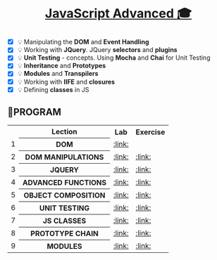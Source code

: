 # <a href=""><p align="center"> JavaScript Advanced :mortar_board: <p></a> 
- [x] :bulb: Manipulating the **DOM** and **Event Handling**
- [x] :bulb: Working with **JQuery**. JQuery **selectors** and **plugins**
- [x] :bulb: **Unit Testing** - concepts. Using **Mocha** and **Chai** for Unit Testing
- [x] :bulb: **Inheritance** and **Prototypes**
- [x] :bulb: **Modules** and **Transpilers**
- [x] :bulb: Working with **IIFE** and **closures**
- [x] :bulb: Defining **classes** in JS

## :rocket:PROGRAM 
<table align="center">
<tr>
  <th></th><th>Lection</th><th>Lab</th><th>Exercise</th>
</tr>
<tr>
  <td>1</td>
  <th>DOM</th>
  <td><a href="" >:link:</a></td>
  <td><a href="" ></a></td>
</tr>
<tr>
  <td>2</td>
  <th>DOM MANIPULATIONS</th>
  <td><a href="" >:link:</a></td>
  <td><a href="" >:link:</a></td>
<tr>
    <td>3</td>
    <th>JQUERY</th>
    <td><a href="" >:link:</a></td>
    <td><a href="" >:link:</a></td>
</tr>
</tr>
  <tr>
  <td>4</td>
    <th>ADVANCED FUNCTIONS</th>
    <td><a href="" >:link:</a></td>
    <td><a href="" >:link:</a></td>
</tr>
<tr>
  <td>5</td>
    <th>OBJECT COMPOSITION</th>
    <td><a href="" >:link:</a></td>
    <td><a href="" >:link:</a></td>
</tr>
<tr>
  <td>6</td>
    <th>UNIT TESTING</th>
    <td><a href="" >:link:</a></td>
    <td><a href="" >:link:</a></td>
</tr>
<tr>
  <td>7</td>
    <th>JS CLASSES</th>
    <td><a href="" >:link:</a></td>
    <td><a href="" >:link:</a></td>
</tr>
<tr>
  <td>8</td>
    <th>PROTOTYPE CHAIN</th>
    <td><a href="" >:link:</a></td>
    <td><a href="" >:link:</a></td>
</tr>
<tr>
  <td>9</td>
    <th>MODULES</th>
    <td><a href="" >:link:</a></td>
    <td><a href="" >:link:</a></td>
</tr>
  </table>
